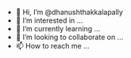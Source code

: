 - 👋 Hi, I’m @dhanushthakkalapally
- 👀 I’m interested in ...
- 🌱 I’m currently learning ...
- 💞️ I’m looking to collaborate on ...
- 📫 How to reach me ...

<!---
dhanushthakkalapally/dhanushthakkalapally is a ✨ special ✨ repository because its `README.md` (this file) appears on your GitHub profile.
You can click the Preview link to take a look at your changes.
--->
